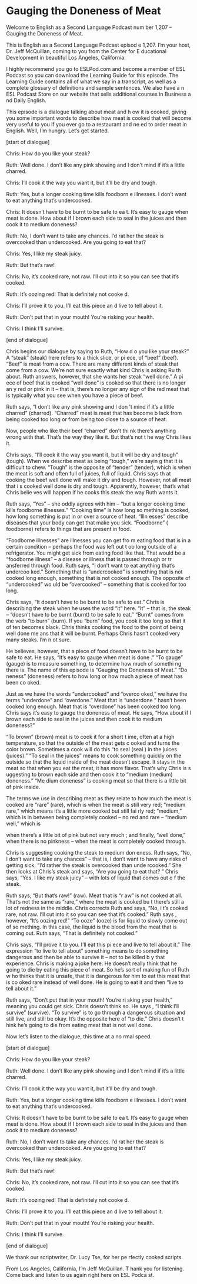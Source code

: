 # Gauging the Doneness of Meat

Welcome to English as a Second Language Podcast num ber 1,207 – Gauging the Doneness of Meat. 

This is English as a Second Language Podcast episod e 1,207. I’m your host, Dr. Jeff McQuillan, coming to you from the Center for E ducational Development in beautiful Los Angeles, California.  

I highly recommend you go to ESLPod.com and become a member of ESL Podcast so you can download the Learning Guide for this episode. The Learning Guide contains all of what we say in a transcript, as well as a complete glossary of definitions and sample sentences. We also have a n ESL Podcast Store on our website that sells additional courses in Business a nd Daily English.  

This episode is a dialogue talking about meat and h ow it is cooked, giving you some important words to describe how meat is cooked  that will become very useful to you if you ever go to a restaurant and ne ed to order meat in English. Well, I’m hungry. Let’s get started. 

[start of dialogue] 

Chris: How do you like your steak? 

Ruth: Well done. I don’t like any pink showing and I don’t mind if it’s a little charred. 

Chris: I’ll cook it the way you want it, but it’ll be dry and tough. 

Ruth: Yes, but a longer cooking time kills foodborn e illnesses. I don’t want to eat anything that’s undercooked. 

Chris: It doesn’t have to be burnt to be safe to ea t. It’s easy to gauge when meat is done. How about if I brown each side to seal in the juices and then cook it to medium doneness? 

Ruth: No, I don’t want to take any chances. I’d rat her the steak is overcooked than undercooked. Are you going to eat that? 

Chris: Yes, I like my steak juicy. 

Ruth: But that’s raw!   

 Chris: No, it’s cooked rare, not raw. I’ll cut into  it so you can see that it’s cooked. 

Ruth: It’s oozing red! That is definitely not cooke d. 

Chris: I’ll prove it to you. I’ll eat this piece an d live to tell about it. 

Ruth: Don’t put that in your mouth! You’re risking your health.  

Chris: I think I’ll survive. 

[end of dialogue] 

Chris begins our dialogue by saying to Ruth, “How d o you like your steak?” A “steak” (steak) here refers to a thick slice, or pi ece, of “beef” (beef). “Beef” is meat from a cow. There are many different kinds of steak that come from a cow. We’re not sure exactly what kind Chris is asking Ru th about. Ruth answers, however, that she wants her steak “well done.” A pi ece of beef that is cooked “well done” is cooked so that there is no longer an y red or pink in it – that is, there’s no longer any sign of the red meat that is typically what you see when you have a piece of beef.  

Ruth says, “I don’t like any pink showing and I don ’t mind if it’s a little charred” (charred). “Charred” meat is meat that has become b lack from being cooked too long or from being too close to a source of heat.  

Now, people who like their beef “charred” don’t thi nk there’s anything wrong with that. That’s the way they like it. But that’s not t he way Chris likes it.  

Chris says, “I’ll cook it the way you want it, but it will be dry and tough” (tough). When we describe meat as being “tough,” we’re sayin g that it is difficult to chew. “Tough” is the opposite of “tender” (tender), which  is when the meat is soft and often full of juices, full of liquid. Chris says th at cooking the beef well done will make it dry and tough. However, not all meat that i s cooked well done is dry and tough. Apparently, however, that’s what Chris belie ves will happen if he cooks this steak the way Ruth wants it.  

Ruth says, “Yes” – she oddly agrees with him – “but  a longer cooking time kills foodborne illnesses.” “Cooking time” is how long so mething is cooked, how long something is put in or over a source of heat. “Illn esses” describe diseases that your body can get that make you sick. “Foodborne” ( foodborne) refers to things that are present in food.   

 “Foodborne illnesses” are illnesses you can get fro m eating food that is in a certain condition – perhaps the food was left out t oo long outside of a refrigerator. You might get sick from eating food like that. That  would be a “foodborne illness” – a disease or illness that is passed through or tr ansferred through food. Ruth says, “I don’t want to eat anything that’s undercoo ked.” Something that is “undercooked” is something that is not cooked long enough, something that is not cooked enough. The opposite of “undercooked” wo uld be “overcooked” – something that is cooked for too long. 

Chris says, “It doesn’t have to be burnt to be safe  to eat.” Chris is describing the steak when he uses the word “it” here. “It” – that is, the steak – “doesn’t have to be burnt (burnt) to be safe to eat.” “Burnt” comes from the verb “to burn” (burn). If you “burn” food, you cook it too long so that it of ten becomes black. Chris thinks cooking the food to the point of being well done me ans that it will be burnt. Perhaps Chris hasn’t cooked very many steaks. I’m n ot sure.  

He believes, however, that a piece of food doesn’t have to be burnt to be safe to eat. He says, “It’s easy to gauge when meat is done .” “To gauge” (gauge) is to measure something, to determine how much of somethi ng there is. The name of this episode is “Gauging the Doneness of Meat.” “Do neness” (doneness) refers to how long or how much a piece of meat has been co oked.  

Just as we have the words “undercooked” and “overco oked,” we have the terms “underdone” and “overdone.” Meat that is “underdone ” hasn’t been cooked long enough. Meat that is “overdone” has been cooked too  long. Chris says it’s easy to gauge the doneness of meat. He says, “How about if I brown each side to seal in the juices and then cook it to medium doneness?”   

“To brown” (brown) meat is to cook it for a short t ime, often at a high temperature, so that the outside of the meat gets c ooked and turns the color brown. Sometimes a cook will do this “to seal (seal ) in the juices (juices).” “To seal in the juices” means to cook something quickly  on the outside so that the liquid inside of the meat doesn’t escape. It stays in the meat so that when you eat the meat, it has more flavor. That’s why Chris is s uggesting to brown each side and then cook it to “medium (medium) doneness.” “Me dium doneness” is cooking meat so that there is a little bit of pink inside.  

The terms we use in describing meat as they relate to how much the meat is cooked are “rare” (rare), which is when the meat is  still very red; “medium rare,” which means it’s a little more cooked but still fai rly red; “medium,” which is in between being completely cooked – no red and rare –  “medium well,” which is  

when there’s a little bit of pink but not very much ; and finally, “well done,” when there is no pinkness – when the meat is completely cooked through.  

Chris is suggesting cooking the steak to medium don eness. Ruth says, “No, I don’t want to take any chances” – that is, I don’t want to have any risks of getting sick. “I’d rather the steak is overcooked than unde rcooked.” She then looks at Chris’s steak and says, “Are you going to eat that? ” Chris says, “Yes. I like my steak juicy” – with lots of liquid that comes out o f the steak.  

Ruth says, “But that’s raw!” (raw). Meat that is “r aw” is not cooked at all. That’s not the same as “rare,” where the meat is cooked bu t there’s still a lot of redness in the middle. Chris corrects Ruth and says, “No, i t’s cooked rare, not raw. I’ll cut into it so you can see that it’s cooked.” Ruth says , however, “It’s oozing red!” “To ooze” (ooze) is for liquid to slowly come out of so mething. In this case, the liquid is the blood from the meat that is coming out. Ruth  says, “That is definitely not cooked.”  

Chris says, “I’ll prove it to you. I’ll eat this pi ece and live to tell about it.” The expression “to live to tell about” something means to do something dangerous and then be able to survive it – not to be killed b y that experience. Chris is making a joke here. He doesn’t really think that he  going to die by eating this piece of meat. So he’s sort of making fun of Ruth w ho thinks that it is unsafe, that it is dangerous for him to eat this meat that is co oked rare instead of well done. He is going to eat it and then “live to tell about it.”  

Ruth says, “Don’t put that in your mouth! You’re ri sking your health,” meaning you could get sick. Chris doesn’t think so. He says , “I think I’ll survive” (survive). “To survive” is to go through a dangerous situation  and still live, and still be okay. It’s the opposite here of “to die.” Chris doesn’t t hink he’s going to die from eating meat that is not well done.  

Now let’s listen to the dialogue, this time at a no rmal speed. 

[start of dialogue] 

Chris: How do you like your steak? 

Ruth: Well done. I don’t like any pink showing and I don’t mind if it’s a little charred. 

Chris: I’ll cook it the way you want it, but it’ll be dry and tough. 

Ruth: Yes, but a longer cooking time kills foodborn e illnesses. I don’t want to eat anything that’s undercooked. 

Chris: It doesn’t have to be burnt to be safe to ea t. It’s easy to gauge when meat is done. How about if I brown each side to seal in the juices and then cook it to medium doneness? 

Ruth: No, I don’t want to take any chances. I’d rat her the steak is overcooked than undercooked. Are you going to eat that? 

Chris: Yes, I like my steak juicy. 

Ruth: But that’s raw!  

Chris: No, it’s cooked rare, not raw. I’ll cut into  it so you can see that it’s cooked. 

Ruth: It’s oozing red! That is definitely not cooke d. 

Chris: I’ll prove it to you. I’ll eat this piece an d live to tell about it. 

Ruth: Don’t put that in your mouth! You’re risking your health.  

Chris: I think I’ll survive. 

[end of dialogue] 

We thank our scriptwriter, Dr. Lucy Tse, for her pe rfectly cooked scripts.  

From Los Angeles, California, I’m Jeff McQuillan. T hank you for listening. Come back and listen to us again right here on ESL Podca st. 

